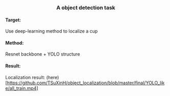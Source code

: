 <center>
    <h3>
        A object detection task
    </h3>
</center>

#### Target: 

Use deep-learning method to localize a cup



#### Method:

Resnet backbone + YOLO structure



#### Result:

Localization result: (here)[https://github.com/TSuXinH/object_localization/blob/master/final/YOLO_like/all_train.mp4]
